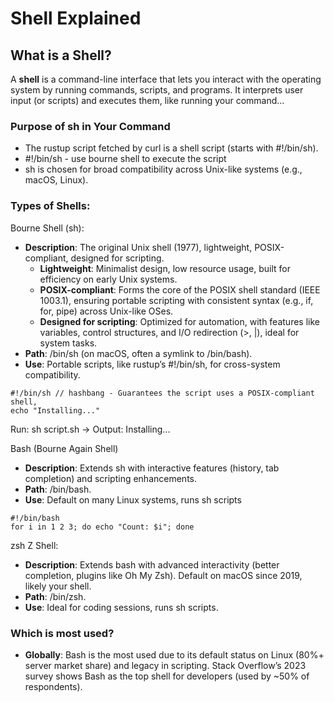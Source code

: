 # Shell Explained

## What is a Shell?

A **shell** is a command-line interface that lets you interact with the operating system by running commands, scripts, and programs. It interprets user input (or scripts) and executes them, like running your command...

### Purpose of sh in Your Command

* The rustup script fetched by curl is a shell script (starts with #!/bin/sh).
* \#!/bin/sh - use bourne shell to execute the script
* sh is chosen for broad compatibility across Unix-like systems (e.g., macOS, Linux).

### **Types of Shells:**

Bourne Shell (sh):

* **Description**: The original Unix shell (1977), lightweight, POSIX-compliant, designed for scripting.
  * **Lightweight**: Minimalist design, low resource usage, built for efficiency on early Unix systems.
  * **POSIX-compliant**: Forms the core of the POSIX shell standard (IEEE 1003.1), ensuring portable scripting with consistent syntax (e.g., if, for, pipe) across Unix-like OSes.
  * **Designed for scripting**: Optimized for automation, with features like variables, control structures, and I/O redirection (>, |), ideal for system tasks.
* **Path**: /bin/sh (on macOS, often a symlink to /bin/bash).
* **Use**: Portable scripts, like rustup’s #!/bin/sh, for cross-system compatibility.

```shellscript
#!/bin/sh // hashbang - Guarantees the script uses a POSIX-compliant shell,
echo "Installing..."
```

Run: sh script.sh → Output: Installing...

Bash (Bourne Again Shell)

* **Description**: Extends sh with interactive features (history, tab completion) and scripting enhancements.
* **Path**: /bin/bash.
* **Use**: Default on many Linux systems, runs sh scripts

```shellscript
#!/bin/bash
for i in 1 2 3; do echo "Count: $i"; done
```

zsh Z Shell:

* **Description**: Extends bash with advanced interactivity (better completion, plugins like Oh My Zsh). Default on macOS since 2019, likely your shell.
* **Path**: /bin/zsh.
* **Use**: Ideal for coding sessions, runs sh scripts.

### Which is most used?

* **Globally**: Bash is the most used due to its default status on Linux (80%+ server market share) and legacy in scripting. Stack Overflow’s 2023 survey shows Bash as the top shell for developers (used by \~50% of respondents).
